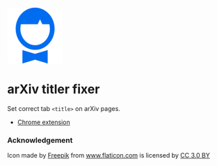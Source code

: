 ![arXiv Titler icon](images/waiter128.png)

# arXiv titler fixer

Set correct tab `<title>` on arXiv pages.

  - [Chrome extension](https://chrome.google.com/webstore/detail/arxiv-title-fixer/pandhendpghoedojdhookbedinmhjien)

### Acknowledgement 

<div>Icon made by <a href="http://www.freepik.com" title="Freepik">Freepik</a> from <a href="http://www.flaticon.com" title="Flaticon">www.flaticon.com</a> is licensed by <a href="http://creativecommons.org/licenses/by/3.0/" title="Creative Commons BY 3.0" target="_blank">CC 3.0 BY</a></div>
